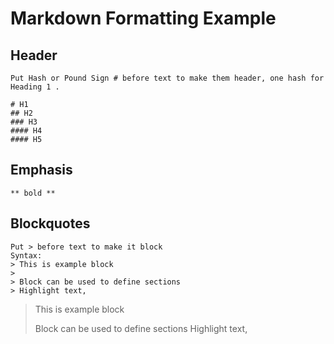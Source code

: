 # Markdown Formatting Example

## Header

```
Put Hash or Pound Sign # before text to make them header, one hash for Heading 1 .

# H1
## H2
### H3
#### H4
#### H5
```

## Emphasis

```
** bold **

```

## Blockquotes
```
Put > before text to make it block
Syntax:
> This is example block
>
> Block can be used to define sections
> Highlight text,

```

> This is example block
>
> Block can be used to define sections
> Highlight text,
